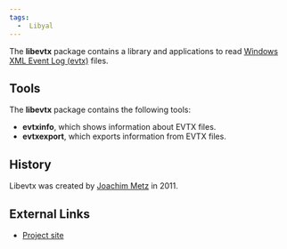 ```yaml
---
tags:
  -  Libyal
---
```

The **libevtx** package contains a library and applications to read
[Windows XML Event Log (evtx)](windows_xml_event_log_(evtx).md)
files.

## Tools

The **libevtx** package contains the following tools:

- **evtxinfo**, which shows information about EVTX files.
- **evtxexport**, which exports information from EVTX files.

## History

Libevtx was created by [Joachim Metz](joachim_metz.md) in 2011.

## External Links

- [Project site](http://github.com/libyal/libevtx/)

